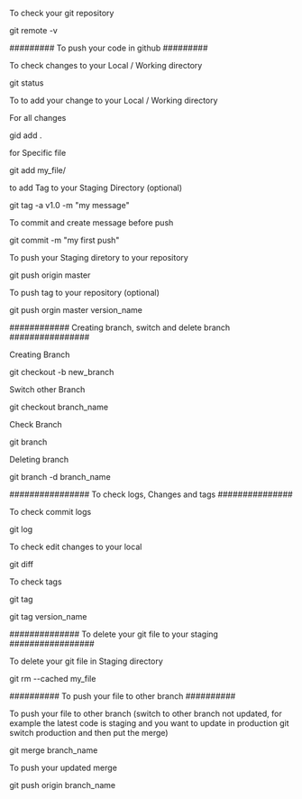 

To check your git repository

git remote -v   


######### To push your code in github #########

To check changes to your Local / Working directory
 
git status


To to add your change to your Local / Working directory

For all changes 

gid add .

for Specific file

git add my_file/

to add Tag to your Staging Directory (optional)

git tag -a v1.0 -m "my message"

To commit and create message before push

git commit -m "my first push"

To push your Staging diretory to your repository

git push origin master


To push tag to your repository (optional)

git push orgin master version_name



############ Creating branch, switch and delete branch ################

Creating Branch

git checkout -b new_branch

Switch other Branch

git checkout branch_name

Check Branch

git branch

Deleting branch

git branch -d branch_name


################ To check logs, Changes and tags ###############

To check commit logs

git log

To check edit changes to your local

git diff

To check tags

git tag 

git tag version_name


############## To delete your git file to your staging #################

To delete your git file in Staging directory

git rm  --cached my_file


########## To push your file to other branch ##########

To push your file to other branch (switch to other branch not updated, for example the latest code is staging and you want to update in production git switch production and then put the merge)

git merge branch_name

To push your updated merge

git push origin branch_name

